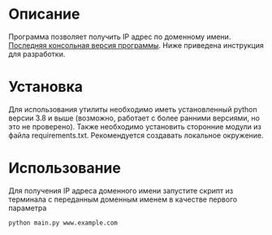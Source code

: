 # Описание

Программа позволяет получить IP адрес по доменному имени. [Последняя консольная версия программы](https://github.com/MatveyIvanov/DNS-Client/releases/tag/v1.0.0-console).
Ниже приведена инструкция для разработки.

# Установка

Для использования утилиты необходимо иметь установленный python версии 3.8 и выше (возможно, работает с более ранними версиями, но это не проверено).
Также необходимо установить сторонние модули из файла requirements.txt. Рекомендуется создавать локальное окружение.

# Использование

Для получения IP адреса доменного имени запустите скрипт из терминала с переданным доменным именем в качестве первого параметра

```
python main.py www.example.com
```
